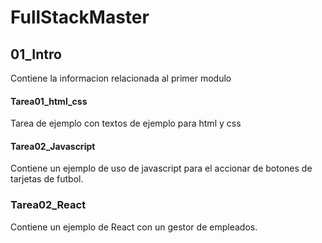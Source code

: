 # FullStackMaster

## 01_Intro

Contiene la informacion relacionada al primer modulo

#### Tarea01_html_css

Tarea de ejemplo con textos de ejemplo para html y css

#### Tarea02_Javascript

Contiene un ejemplo de uso de javascript para el accionar de botones de tarjetas de futbol.

### Tarea02_React

Contiene un ejemplo de React con un gestor de empleados.
